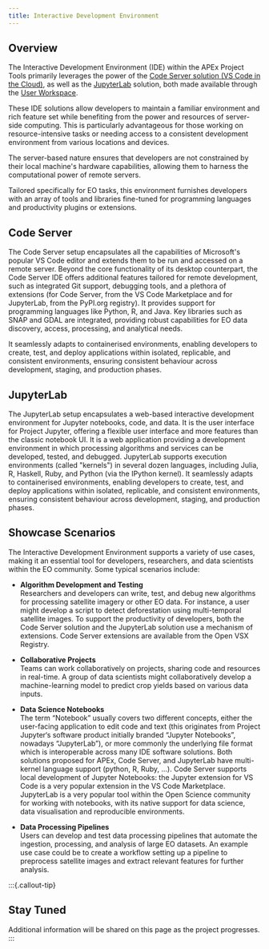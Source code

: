 ```yaml
---
title: Interactive Development Environment
---
```


## Overview

The Interactive Development Environment (IDE) within the APEx Project Tools primarily leverages the power of the [Code
Server solution (VS Code in the Cloud)](#code-server), as well as the [JupyterLab](#jupyterlab) solution, both made
available through the [User Workspace](user_workspace.md).

These IDE solutions allow developers to maintain a familiar environment and rich feature set while benefiting from the
power and resources of server-side computing. This is particularly advantageous for those working on resource-intensive
tasks or needing access to a consistent development environment from various locations and devices.

The server-based nature ensures that developers are not constrained by their local machine's hardware capabilities,
allowing them to harness the computational power of remote servers.

Tailored specifically for EO tasks, this environment furnishes developers with an array of tools and libraries
fine-tuned for programming languages and productivity plugins or extensions.

## Code Server

The Code Server setup encapsulates all the capabilities of Microsoft's popular VS Code editor and extends them to be run
and accessed on a remote server. Beyond the core functionality of its desktop counterpart, the Code Server IDE offers
additional features tailored for remote development, such as integrated Git support, debugging tools, and a plethora of
extensions (for Code Server, from the VS Code Marketplace and for JupyterLab, from the PyPI.org registry). It provides
support for programming languages like Python, R, and Java. Key libraries such as SNAP and GDAL are integrated,
providing robust capabilities for EO data discovery, access, processing, and analytical needs.

It seamlessly adapts to containerised environments, enabling developers to create, test, and deploy applications within
isolated, replicable, and consistent environments, ensuring consistent behaviour across development, staging, and
production phases.

## JupyterLab

The JupyterLab setup encapsulates a web-based interactive development environment for Jupyter notebooks, code, and data.
It is the user interface for Project Jupyter, offering a flexible user interface and more features than the classic
notebook UI. It is a web application providing a development environment in which processing algorithms and services can
be developed, tested, and debugged. JupyterLab supports execution environments (called "kernels") in several dozen
languages, including Julia, R, Haskell, Ruby, and Python (via the IPython kernel). It seamlessly adapts to containerised
environments, enabling developers to create, test, and deploy applications within isolated, replicable, and consistent
environments, ensuring consistent behaviour across development, staging, and production phases.

## Showcase Scenarios

The Interactive Development Environment supports a variety of use cases, making it an essential tool for developers,
researchers, and data scientists within the EO community. Some typical scenarios include:

* **Algorithm Development and Testing**\
Researchers and developers can write, test, and debug new algorithms for processing
satellite imagery or other EO data. For instance, a user might develop a script to detect deforestation using
multi-temporal satellite images. To support the productivity of developers, both the Code Server solution and the
JupyterLab solution use a mechanism of extensions. Code Server extensions are available from the Open VSX Registry.

* **Collaborative Projects**\
Teams can work collaboratively on projects, sharing code and resources in real-time. A group
of data scientists might collaboratively develop a machine-learning model to predict crop yields based on various data
inputs.

* **Data Science Notebooks**\
The term “Notebook” usually covers two different concepts, either the user-facing application
to edit code and text (this originates from Project Jupyter‘s software product initially branded “Jupyter Notebooks”,
nowadays “JupyterLab”), or more commonly the underlying file format which is interoperable across many IDE software
solutions. Both solutions proposed for APEx, Code Server, and JupyterLab have multi-kernel language support (python, R,
Ruby, ...). Code Server supports local development of Jupyter Notebooks: the Jupyter extension for VS Code is a very
popular extension in the VS Code Marketplace. JupyterLab is a very popular tool within the Open Science community for
working with notebooks, with its native support for data science, data visualisation and reproducible environments.

* **Data Processing Pipelines**\
Users can develop and test data processing pipelines that automate the ingestion,
processing, and analysis of large EO datasets. An example use case could be to create a workflow setting up a pipeline
to preprocess satellite images and extract relevant features for further analysis.

:::{.callout-tip}

## Stay Tuned

Additional information will be shared on this page as the project progresses.
:::
